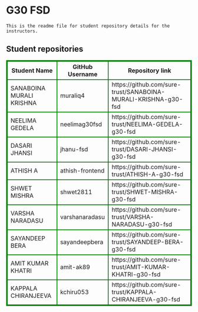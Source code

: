 # G30 FSD
    This is the readme file for student repository details for the instructors.
## Student repositories 
<table style="border : 2px solid green; width:100%;">
<tr >
<th style="border : 2px solid green;">Student Name</th>
<th style="border : 2px solid green;">GitHub Username</th>
<th style="border : 2px solid green;">Repository link</th>
</tr>
<tr style="border : 2px solid green;">
<td style="border : 2px solid green;">SANABOINA MURALI KRISHNA</td> 

<td style="border : 2px solid green;">muraliq4</td> 

<td style="border : 2px solid green;">https://github.com/sure-trust/SANABOINA-MURALI-KRISHNA-g30-fsd</td> 
</tr>

<tr style="border : 2px solid green;">
<td style="border : 2px solid green;">NEELIMA GEDELA</td> 

<td style="border : 2px solid green;">neelimag30fsd</td> 

<td style="border : 2px solid green;">https://github.com/sure-trust/NEELIMA-GEDELA-g30-fsd</td> 
</tr>

<tr style="border : 2px solid green;">
<td style="border : 2px solid green;">DASARI JHANSI</td> 

<td style="border : 2px solid green;">jhanu-fsd</td> 

<td style="border : 2px solid green;">https://github.com/sure-trust/DASARI-JHANSI-g30-fsd</td> 
</tr>

<tr style="border : 2px solid green;">
<td style="border : 2px solid green;">ATHISH A</td> 

<td style="border : 2px solid green;">athish-frontend</td> 

<td style="border : 2px solid green;">https://github.com/sure-trust/ATHISH-A-g30-fsd</td> 
</tr>

<tr style="border : 2px solid green;">
<td style="border : 2px solid green;">SHWET MISHRA</td> 

<td style="border : 2px solid green;">shwet2811</td> 

<td style="border : 2px solid green;">https://github.com/sure-trust/SHWET-MISHRA-g30-fsd</td> 
</tr>

<tr style="border : 2px solid green;">
<td style="border : 2px solid green;">VARSHA NARADASU</td> 

<td style="border : 2px solid green;">varshanaradasu</td> 

<td style="border : 2px solid green;">https://github.com/sure-trust/VARSHA-NARADASU-g30-fsd</td> 
</tr>

<tr style="border : 2px solid green;">
<td style="border : 2px solid green;">SAYANDEEP BERA</td> 

<td style="border : 2px solid green;">sayandeepbera</td> 

<td style="border : 2px solid green;">https://github.com/sure-trust/SAYANDEEP-BERA-g30-fsd</td> 
</tr>

<tr style="border : 2px solid green;">
<td style="border : 2px solid green;">AMIT KUMAR KHATRI</td> 

<td style="border : 2px solid green;">amit-ak89</td> 

<td style="border : 2px solid green;">https://github.com/sure-trust/AMIT-KUMAR-KHATRI-g30-fsd</td> 
</tr>

<tr style="border : 2px solid green;">
<td style="border : 2px solid green;">KAPPALA CHIRANJEEVA</td> 

<td style="border : 2px solid green;">kchiru053</td> 

<td style="border : 2px solid green;">https://github.com/sure-trust/KAPPALA-CHIRANJEEVA-g30-fsd</td> 
</tr>
